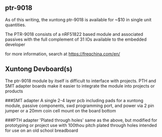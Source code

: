 ptr-9018
--------
As of this writing, the xuntong ptr-9018 is available for ~$10 in single unit
quantities.

The PTR-9018 consists of a nRF51822 based module and associated passives with the full complement of 31
IOs available to the embedded developer

for more information, search at https://freqchina.com/en/

Xuntong Devboard(s)
-------------------
The ptr-9018 module by itself is difficult to interface with projects. PTH and SMT adapter
boards make it easier to integrate the module into projects or products 

###SMT adapter
A single 2-4 layer pcb including pads for a xuntong module, passive components,
swd programming port, and power via 2 pin jumper or a 20mm coin cell mount on
the board bottom

###PTH adapter
'Plated through holes'
same as the above, but modified for prototyping or project use with 100thou
pitch plated through holes intended for use on an old school breadboard  
